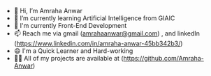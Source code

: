 - 👋 Hi, I’m Amraha Anwar
- 🌱 I’m currently learning Artificial Intelligence from GIAIC
- 💞️ I'm currently Front-End Development
- 📫 Reach me via gmail (amrahaanwar@gmail.com) , and linkedIn (https://www.linkedin.com/in/amraha-anwar-45bb342b3/)
- 😄 I'm a Quick Learner and Hard-working
- 👩‍💻 All of my projects are available at (https://github.com/Amraha-Anwar)

<!---
Amraha-Anwar/Amraha-Anwar is a ✨ special ✨ repository because its `README.md` (this file) appears on your GitHub profile.
You can click the Preview link to take a look at your changes.
--->
